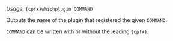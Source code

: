*Usage:* `{cpfx}whichplugin COMMAND`

Outputs the name of the plugin that registered the given `COMMAND`.

`COMMAND` can be written with or without the leading `{cpfx}`.
